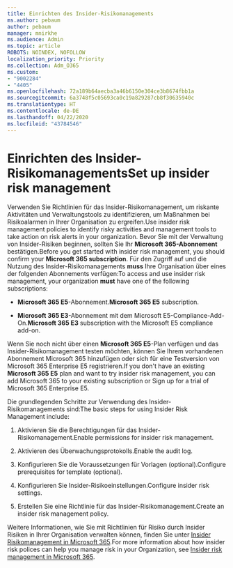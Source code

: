 ```yaml
---
title: Einrichten des Insider-Risikomanagements
ms.author: pebaum
author: pebaum
manager: mnirkhe
ms.audience: Admin
ms.topic: article
ROBOTS: NOINDEX, NOFOLLOW
localization_priority: Priority
ms.collection: Adm_O365
ms.custom:
- "9002284"
- "4405"
ms.openlocfilehash: 72a189b64aecba3a46b6150e304ce3b8674fbb1a
ms.sourcegitcommit: 6a3748f5c05693ca0c19a829287cb8f30635940c
ms.translationtype: HT
ms.contentlocale: de-DE
ms.lasthandoff: 04/22/2020
ms.locfileid: "43784546"
---
```

# <a name="set-up-insider-risk-management"></a><span data-ttu-id="ef292-102">Einrichten des Insider-Risikomanagements</span><span class="sxs-lookup"><span data-stu-id="ef292-102">Set up insider risk management</span></span>

<span data-ttu-id="ef292-103">Verwenden Sie Richtlinien für das Insider-Risikomanagement, um riskante Aktivitäten und Verwaltungstools zu identifizieren, um Maßnahmen bei Risikoalarmen in Ihrer Organisation zu ergreifen.</span><span class="sxs-lookup"><span data-stu-id="ef292-103">Use insider risk management policies to identify risky activities and management tools to take action on risk alerts in your organization.</span></span> <span data-ttu-id="ef292-104">Bevor Sie mit der Verwaltung von Insider-Risiken beginnen, sollten Sie Ihr **Microsoft 365-Abonnement** bestätigen.</span><span class="sxs-lookup"><span data-stu-id="ef292-104">Before you get started with insider risk management, you should confirm your **Microsoft 365 subscription**.</span></span> <span data-ttu-id="ef292-105">Für den Zugriff auf und die Nutzung des Insider-Risikomanagements **muss** Ihre Organisation über eines der folgenden Abonnements verfügen:</span><span class="sxs-lookup"><span data-stu-id="ef292-105">To access and use insider risk management, your organization **must** have one of the following subscriptions:</span></span>

- <span data-ttu-id="ef292-106">**Microsoft 365 E5**-Abonnement.</span><span class="sxs-lookup"><span data-stu-id="ef292-106">**Microsoft 365 E5** subscription.</span></span>

- <span data-ttu-id="ef292-107">**Microsoft 365 E3**-Abonnement mit dem Microsoft E5-Compliance-Add-On.</span><span class="sxs-lookup"><span data-stu-id="ef292-107">**Microsoft 365 E3** subscription with the Microsoft E5 compliance add-on.</span></span>

<span data-ttu-id="ef292-108">Wenn Sie noch nicht über einen **Microsoft 365 E5**-Plan verfügen und das Insider-Risikomanagement testen möchten, können Sie Ihrem vorhandenen Abonnement Microsoft 365 hinzufügen oder sich für eine Testversion von Microsoft 365 Enterprise E5 registrieren.</span><span class="sxs-lookup"><span data-stu-id="ef292-108">If you don't have an existing **Microsoft 365 E5** plan and want to try insider risk management, you can add Microsoft 365 to your existing subscription or Sign up for a trial of Microsoft 365 Enterprise E5.</span></span>

<span data-ttu-id="ef292-109">Die grundlegenden Schritte zur Verwendung des Insider-Risikomanagements sind:</span><span class="sxs-lookup"><span data-stu-id="ef292-109">The basic steps for using Insider Risk Management include:</span></span>

1. <span data-ttu-id="ef292-110">Aktivieren Sie die Berechtigungen für das Insider-Risikomanagement.</span><span class="sxs-lookup"><span data-stu-id="ef292-110">Enable permissions for insider risk management.</span></span>

2. <span data-ttu-id="ef292-111">Aktivieren des Überwachungsprotokolls.</span><span class="sxs-lookup"><span data-stu-id="ef292-111">Enable the audit log.</span></span>

3. <span data-ttu-id="ef292-112">Konfigurieren Sie die Voraussetzungen für Vorlagen (optional).</span><span class="sxs-lookup"><span data-stu-id="ef292-112">Configure prerequisites for template (optional).</span></span>

4. <span data-ttu-id="ef292-113">Konfigurieren Sie Insider-Risikoeinstellungen.</span><span class="sxs-lookup"><span data-stu-id="ef292-113">Configure insider risk settings.</span></span>

5. <span data-ttu-id="ef292-114">Erstellen Sie eine Richtlinie für das Insider-Risikomanagement.</span><span class="sxs-lookup"><span data-stu-id="ef292-114">Create an insider risk management policy.</span></span>

<span data-ttu-id="ef292-115">Weitere Informationen, wie Sie mit Richtlinien für Risiko durch Insider Risiken in Ihrer Organisation verwalten können, finden Sie unter [Insider Risikomanagement in Microsoft 365](https://go.microsoft.com/fwlink/?linkid=2123907).</span><span class="sxs-lookup"><span data-stu-id="ef292-115">For more information about how insider risk polices can help you manage risk in your Organization, see [Insider risk management in Microsoft 365](https://go.microsoft.com/fwlink/?linkid=2123907).</span></span>
